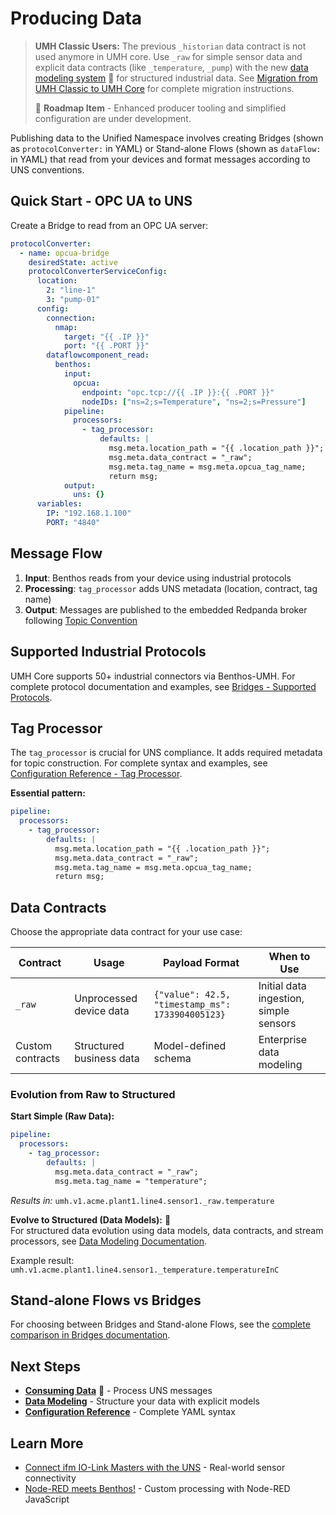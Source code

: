 # Producing Data

> **UMH Classic Users:** The previous `_historian` data contract is not used anymore in UMH core. Use `_raw` for simple sensor data and explicit data contracts (like `_temperature`, `_pump`) with the new [data modeling system](../data-modeling/README.md) 🚧 for structured industrial data. See [Migration from UMH Classic to UMH Core](../../production/migration-from-classic.md) for complete migration instructions.
> 
> 🚧 **Roadmap Item** - Enhanced producer tooling and simplified configuration are under development.

Publishing data to the Unified Namespace involves creating Bridges (shown as `protocolConverter:` in YAML) or Stand-alone Flows (shown as `dataFlow:` in YAML) that read from your devices and format messages according to UNS conventions.

## Quick Start - OPC UA to UNS

Create a Bridge to read from an OPC UA server:

```yaml
protocolConverter:
  - name: opcua-bridge
    desiredState: active
    protocolConverterServiceConfig:
      location:
        2: "line-1"
        3: "pump-01"
      config:
        connection:
          nmap:
            target: "{{ .IP }}"
            port: "{{ .PORT }}"
        dataflowcomponent_read:
          benthos:
            input:
              opcua:
                endpoint: "opc.tcp://{{ .IP }}:{{ .PORT }}"
                nodeIDs: ["ns=2;s=Temperature", "ns=2;s=Pressure"]
            pipeline:
              processors:
                - tag_processor:
                    defaults: |
                      msg.meta.location_path = "{{ .location_path }}";
                      msg.meta.data_contract = "_raw";
                      msg.meta.tag_name = msg.meta.opcua_tag_name;
                      return msg;
            output:
              uns: {}
      variables:
        IP: "192.168.1.100"
        PORT: "4840"
```

## Message Flow

1. **Input**: Benthos reads from your device using industrial protocols
2. **Processing**: `tag_processor` adds UNS metadata (location, contract, tag name)
3. **Output**: Messages are published to the embedded Redpanda broker following [Topic Convention](topic-convention.md)

## Supported Industrial Protocols

UMH Core supports 50+ industrial connectors via Benthos-UMH. For complete protocol documentation and examples, see [Bridges - Supported Protocols](../data-flows/bridges.md#supported-protocols).

## Tag Processor
The `tag_processor` is crucial for UNS compliance. It adds required metadata for topic construction. For complete syntax and examples, see [Configuration Reference - Tag Processor](../../reference/configuration-reference.md#tag_processor).

**Essential pattern:**

```yaml
pipeline:
  processors:
    - tag_processor:
        defaults: |
          msg.meta.location_path = "{{ .location_path }}";
          msg.meta.data_contract = "_raw";  
          msg.meta.tag_name = msg.meta.opcua_tag_name;
          return msg;
```

## Data Contracts

Choose the appropriate data contract for your use case:

| Contract         | Usage                    | Payload Format                                   | When to Use                            |
| ---------------- | ------------------------ | ------------------------------------------------ | -------------------------------------- |
| `_raw`           | Unprocessed device data  | `{"value": 42.5, "timestamp_ms": 1733904005123}` | Initial data ingestion, simple sensors |
| Custom contracts | Structured business data | Model-defined schema                             | Enterprise data modeling               |

### Evolution from Raw to Structured

**Start Simple (Raw Data):**

```yaml
pipeline:
  processors:
    - tag_processor:
        defaults: |
          msg.meta.data_contract = "_raw";
          msg.meta.tag_name = "temperature";
```

_Results in:_ `umh.v1.acme.plant1.line4.sensor1._raw.temperature`

**Evolve to Structured (Data Models):** 🚧\
For structured data evolution using data models, data contracts, and stream processors, see [Data Modeling Documentation](../data-modeling/).

Example result: `umh.v1.acme.plant1.line4.sensor1._temperature.temperatureInC`

## Stand-alone Flows vs Bridges

For choosing between Bridges and Stand-alone Flows, see the [complete comparison in Bridges documentation](../data-flows/bridges.md#when-to-use-bridges).

## Next Steps

* [**Consuming Data**](consuming-data.md) 🚧 - Process UNS messages
* [**Data Modeling**](../data-modeling/) - Structure your data with explicit models
* [**Configuration Reference**](../../reference/configuration-reference.md) - Complete YAML syntax

## Learn More

* [Connect ifm IO-Link Masters with the UNS](https://learn.umh.app/blog/connect-ifm-io-link-masters-with-the-uns/) - Real-world sensor connectivity
* [Node-RED meets Benthos!](https://learn.umh.app/blog/node-red-meets-benthos/) - Custom processing with Node-RED JavaScript
